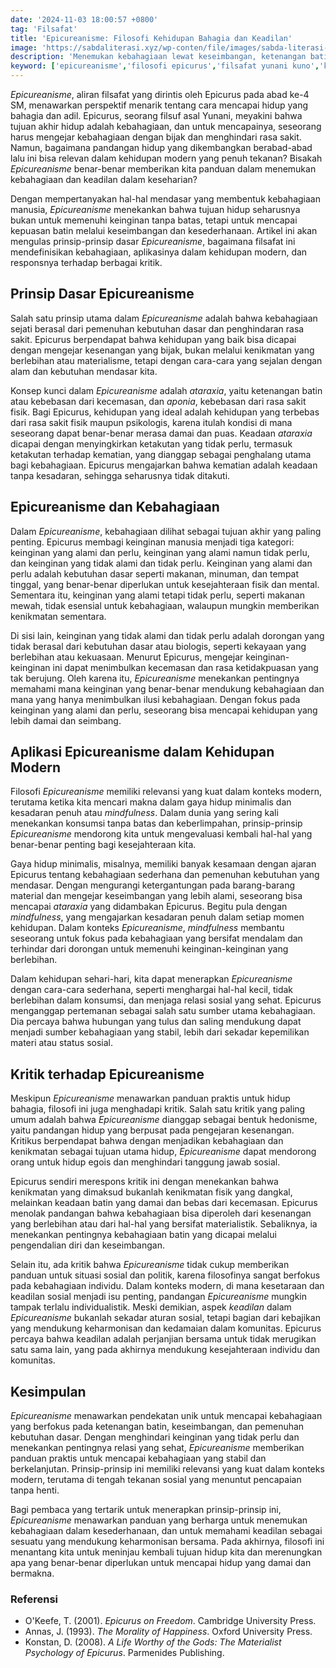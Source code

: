 ```yaml
---
date: '2024-11-03 18:00:57 +0800'
tag: 'Filsafat'
title: 'Epicureanisme: Filosofi Kehidupan Bahagia dan Keadilan'
image: 'https://sabdaliterasi.xyz/wp-conten/file/images/sabda-literasi-epicureanisme-filosofi-kehidupan-bahagia-dan-keadilan.jpg'
description: 'Menemukan kebahagiaan lewat keseimbangan, ketenangan batin, dan kesederhanaan dalam hidup sesuai prinsip-prinsip Epicurus yang relevan di masa kini.'
keyword: ['epicureanisme','filosofi epicurus','filsafat yunani kuno','kebahagiaan menurut epicurus','ataraxia','aponia','keinginan alami','kesederhanaan hidup','ketenangan batin','kehidupan tanpa rasa sakit','kebahagiaan dan keadilan','pemenuhan kebutuhan dasar','epicurus dalam kehidupan modern','mindfulness dan epicureanisme','gaya hidup minimalis','kritik terhadap epicureanisme','hedonisme epicurus','filsafat kehidupan bahagia','pencarian kebahagiaan','keinginan yang perlu dan tidak perlu','relasi sosial dalam epicureanisme','kritik sosial terhadap epicureanisme','kebahagiaan epicurean','kenikmatan vs rasa sakit','keadilan sebagai kontrak sosial','empat obat penghilang kecemasan','epicurus']
---
```

<p><em>Epicureanisme</em>, aliran filsafat yang dirintis oleh Epicurus pada abad ke-4 SM, menawarkan perspektif menarik tentang cara mencapai hidup yang bahagia dan adil. Epicurus, seorang filsuf asal Yunani, meyakini bahwa tujuan akhir hidup adalah kebahagiaan, dan untuk mencapainya, seseorang harus mengejar kebahagiaan dengan bijak dan menghindari rasa sakit. Namun, bagaimana pandangan hidup yang dikembangkan berabad-abad lalu ini bisa relevan dalam kehidupan modern yang penuh tekanan? Bisakah <em>Epicureanisme</em> benar-benar memberikan kita panduan dalam menemukan kebahagiaan dan keadilan dalam keseharian?</p><p>Dengan mempertanyakan hal-hal mendasar yang membentuk kebahagiaan manusia, <em>Epicureanisme</em> menekankan bahwa tujuan hidup seharusnya bukan untuk memenuhi keinginan tanpa batas, tetapi untuk mencapai kepuasan batin melalui keseimbangan dan kesederhanaan. Artikel ini akan mengulas prinsip-prinsip dasar <em>Epicureanisme</em>, bagaimana filsafat ini mendefinisikan kebahagiaan, aplikasinya dalam kehidupan modern, dan responsnya terhadap berbagai kritik.</p><h2>Prinsip Dasar Epicureanisme</h2><p>Salah satu prinsip utama dalam <em>Epicureanisme</em> adalah bahwa kebahagiaan sejati berasal dari pemenuhan kebutuhan dasar dan penghindaran rasa sakit. Epicurus berpendapat bahwa kehidupan yang baik bisa dicapai dengan mengejar kesenangan yang bijak, bukan melalui kenikmatan yang berlebihan atau materialisme, tetapi dengan cara-cara yang sejalan dengan alam dan kebutuhan mendasar kita.</p><p>Konsep kunci dalam <em>Epicureanisme</em> adalah <em>ataraxia</em>, yaitu ketenangan batin atau kebebasan dari kecemasan, dan <em>aponia</em>, kebebasan dari rasa sakit fisik. Bagi Epicurus, kehidupan yang ideal adalah kehidupan yang terbebas dari rasa sakit fisik maupun psikologis, karena itulah kondisi di mana seseorang dapat benar-benar merasa damai dan puas. Keadaan <em>ataraxia</em> dicapai dengan menyingkirkan ketakutan yang tidak perlu, termasuk ketakutan terhadap kematian, yang dianggap sebagai penghalang utama bagi kebahagiaan. Epicurus mengajarkan bahwa kematian adalah keadaan tanpa kesadaran, sehingga seharusnya tidak ditakuti.</p><h2>Epicureanisme dan Kebahagiaan</h2><p>Dalam <em>Epicureanisme</em>, kebahagiaan dilihat sebagai tujuan akhir yang paling penting. Epicurus membagi keinginan manusia menjadi tiga kategori: keinginan yang alami dan perlu, keinginan yang alami namun tidak perlu, dan keinginan yang tidak alami dan tidak perlu. Keinginan yang alami dan perlu adalah kebutuhan dasar seperti makanan, minuman, dan tempat tinggal, yang benar-benar diperlukan untuk kesejahteraan fisik dan mental. Sementara itu, keinginan yang alami tetapi tidak perlu, seperti makanan mewah, tidak esensial untuk kebahagiaan, walaupun mungkin memberikan kenikmatan sementara.</p><p>Di sisi lain, keinginan yang tidak alami dan tidak perlu adalah dorongan yang tidak berasal dari kebutuhan dasar atau biologis, seperti kekayaan yang berlebihan atau kekuasaan. Menurut Epicurus, mengejar keinginan-keinginan ini dapat menimbulkan kecemasan dan rasa ketidakpuasan yang tak berujung. Oleh karena itu, <em>Epicureanisme</em> menekankan pentingnya memahami mana keinginan yang benar-benar mendukung kebahagiaan dan mana yang hanya menimbulkan ilusi kebahagiaan. Dengan fokus pada keinginan yang alami dan perlu, seseorang bisa mencapai kehidupan yang lebih damai dan seimbang.</p><h2>Aplikasi Epicureanisme dalam Kehidupan Modern</h2><p>Filosofi <em>Epicureanisme</em> memiliki relevansi yang kuat dalam konteks modern, terutama ketika kita mencari makna dalam gaya hidup minimalis dan kesadaran penuh atau <em>mindfulness</em>. Dalam dunia yang sering kali menekankan konsumsi tanpa batas dan keberlimpahan, prinsip-prinsip <em>Epicureanisme</em> mendorong kita untuk mengevaluasi kembali hal-hal yang benar-benar penting bagi kesejahteraan kita.</p><p>Gaya hidup minimalis, misalnya, memiliki banyak kesamaan dengan ajaran Epicurus tentang kebahagiaan sederhana dan pemenuhan kebutuhan yang mendasar. Dengan mengurangi ketergantungan pada barang-barang material dan mengejar keseimbangan yang lebih alami, seseorang bisa mencapai <em>ataraxia</em> yang didambakan Epicurus. Begitu pula dengan <em>mindfulness</em>, yang mengajarkan kesadaran penuh dalam setiap momen kehidupan. Dalam konteks <em>Epicureanisme</em>, <em>mindfulness</em> membantu seseorang untuk fokus pada kebahagiaan yang bersifat mendalam dan terhindar dari dorongan untuk memenuhi keinginan-keinginan yang berlebihan.</p><p>Dalam kehidupan sehari-hari, kita dapat menerapkan <em>Epicureanisme</em> dengan cara-cara sederhana, seperti menghargai hal-hal kecil, tidak berlebihan dalam konsumsi, dan menjaga relasi sosial yang sehat. Epicurus menganggap pertemanan sebagai salah satu sumber utama kebahagiaan. Dia percaya bahwa hubungan yang tulus dan saling mendukung dapat menjadi sumber kebahagiaan yang stabil, lebih dari sekadar kepemilikan materi atau status sosial.</p><h2>Kritik terhadap Epicureanisme</h2><p>Meskipun <em>Epicureanisme</em> menawarkan panduan praktis untuk hidup bahagia, filosofi ini juga menghadapi kritik. Salah satu kritik yang paling umum adalah bahwa <em>Epicureanisme</em> dianggap sebagai bentuk hedonisme, yaitu pandangan hidup yang berpusat pada pengejaran kesenangan. Kritikus berpendapat bahwa dengan menjadikan kebahagiaan dan kenikmatan sebagai tujuan utama hidup, <em>Epicureanisme</em> dapat mendorong orang untuk hidup egois dan menghindari tanggung jawab sosial.</p><p>Epicurus sendiri merespons kritik ini dengan menekankan bahwa kenikmatan yang dimaksud bukanlah kenikmatan fisik yang dangkal, melainkan keadaan batin yang damai dan bebas dari kecemasan. Epicurus menolak pandangan bahwa kebahagiaan bisa diperoleh dari kesenangan yang berlebihan atau dari hal-hal yang bersifat materialistik. Sebaliknya, ia menekankan pentingnya kebahagiaan batin yang dicapai melalui pengendalian diri dan keseimbangan.</p><p>Selain itu, ada kritik bahwa <em>Epicureanisme</em> tidak cukup memberikan panduan untuk situasi sosial dan politik, karena filosofinya sangat berfokus pada kebahagiaan individu. Dalam konteks modern, di mana kesetaraan dan keadilan sosial menjadi isu penting, pandangan <em>Epicureanisme</em> mungkin tampak terlalu individualistik. Meski demikian, aspek <em>keadilan</em> dalam <em>Epicureanisme</em> bukanlah sekadar aturan sosial, tetapi bagian dari kebajikan yang mendukung keharmonisan dan kedamaian dalam komunitas. Epicurus percaya bahwa keadilan adalah perjanjian bersama untuk tidak merugikan satu sama lain, yang pada akhirnya mendukung kesejahteraan individu dan komunitas.</p><h2>Kesimpulan</h2><p><em>Epicureanisme</em> menawarkan pendekatan unik untuk mencapai kebahagiaan yang berfokus pada ketenangan batin, keseimbangan, dan pemenuhan kebutuhan dasar. Dengan menghindari keinginan yang tidak perlu dan menekankan pentingnya relasi yang sehat, <em>Epicureanisme</em> memberikan panduan praktis untuk mencapai kebahagiaan yang stabil dan berkelanjutan. Prinsip-prinsip ini memiliki relevansi yang kuat dalam konteks modern, terutama di tengah tekanan sosial yang menuntut pencapaian tanpa henti.</p><p>Bagi pembaca yang tertarik untuk menerapkan prinsip-prinsip ini, <em>Epicureanisme</em> menawarkan panduan yang berharga untuk menemukan kebahagiaan dalam kesederhanaan, dan untuk memahami keadilan sebagai sesuatu yang mendukung keharmonisan bersama. Pada akhirnya, filosofi ini menantang kita untuk meninjau kembali tujuan hidup kita dan merenungkan apa yang benar-benar diperlukan untuk mencapai hidup yang damai dan bermakna.</p><h3>Referensi</h3><ul><li>O'Keefe, T. (2001). <em>Epicurus on Freedom</em>. Cambridge University Press.</li><li>Annas, J. (1993). <em>The Morality of Happiness</em>. Oxford University Press.</li><li>Konstan, D. (2008). <em>A Life Worthy of the Gods: The Materialist Psychology of Epicurus</em>. Parmenides Publishing.</li></ul>